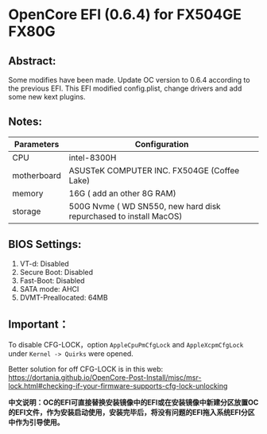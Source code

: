 # OpenCore EFI (0.6.4) for FX504GE FX80G

## Abstract:

Some modifies have been made. Update OC version to 0.6.4 according to the previous EFI. This EFI modified config.plist, change drivers and add some new kext plugins.

## Notes:



| Parameters  | Configuration                                                |
| ----------- | ------------------------------------------------------------ |
| CPU         | intel-8300H                                                  |
| motherboard | ASUSTeK COMPUTER INC. FX504GE (Coffee Lake)                  |
| memory      | 16G ( add an other 8G RAM)                                   |
| storage     | 500G Nvme ( WD SN550, new hard disk repurchased to install MacOS) |

## BIOS Settings:

1. VT-d: Disabled
2. Secure Boot: Disabled
3. Fast-Boot: Disabled
4. SATA mode: AHCI
5. DVMT-Preallocated: 64MB



## Important：

To disable CFG-LOCK，option `AppleCpuPmCfgLock` and `AppleXcpmCfgLock` under `Kernel -> Quirks` were opened.

Better solution for off CFG-LOCK is in this web: https://dortania.github.io/OpenCore-Post-Install/misc/msr-lock.html#checking-if-your-firmware-supports-cfg-lock-unlocking



**中文说明：OC的EFI可直接替换安装镜像中的EFI或在安装镜像中新建分区放置OC的EFI文件，作为安装启动使用，安装完毕后，将没有问题的EFI拖入系统EFI分区中作为引导使用。** 

